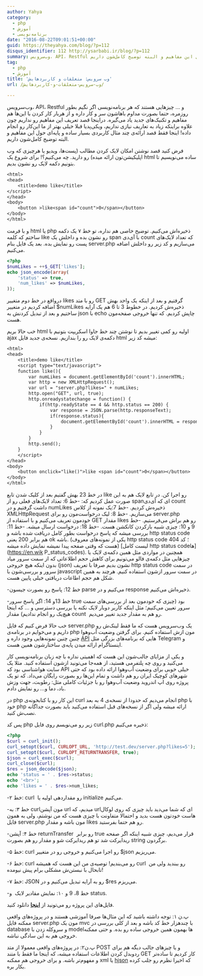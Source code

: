 ```yaml
---
author: Yahya
category:
  - php
  - آموزش
  - برنامه‌نویسی
date: "2016-08-22T09:01:51+00:00"
guid: https://theyahya.com/blog/?p=112
disqus_identifier: 112 http://ysarbabi.ir/blog/?p=112
summary: وب‌سرویس، API، Restful و ... چیزهایی هستند که هر برنامه‌نویسی اگر نگیم بطور روزمره، حتما بصورت مداوم باهاشون سر و کار داره و از هربار کار کردن با این‌ها هم مفاهیم و تکنیک‌های جدید یاد می‌گیره. دراینجا قصد تعریف این مفاهیم رو نداریم چون علاوه براینکه زیاد به تعاریف نیازی نداریم، ویکی‌پدیا قبلا خیلی بهتر از ما این‌کار رو انجام داده! اینجا فقط قصد ارائه‌ی چند مثال کاربردی بسیار ساده و پایه‌ای حول این مفاهیم و البته توضیح کامل‌شون داریم.
tag:
  - php
  - آموزش
title: 'وب سرویس: متعلقات و کاربردهایش'
url: /وب-سرویس-متعلقات-و-کاربردهایش/

---
```

وب‌سرویس، API، Restful و ... چیزهایی هستند که هر برنامه‌نویسی اگر نگیم بطور روزمره، حتما بصورت مداوم باهاشون سر و کار داره و از هربار کار کردن با این‌ها هم مفاهیم و تکنیک‌های جدید یاد می‌گیره. دراینجا قصد تعریف این مفاهیم رو نداریم چون علاوه براینکه زیاد به تعاریف نیازی نداریم، ویکی‌پدیا قبلا خیلی بهتر از ما این‌کار رو انجام داده! اینجا فقط قصد ارائه‌ی چند مثال کاربردی بسیار ساده و پایه‌ای حول این مفاهیم و البته توضیح کامل‌شون داریم.

فرض کنید قصد نوشتن امکان لایک کردن مطالب (پست‌ها، ویدیو یا هرچیزی که وب اپلیکیشن‌تون ارائه میده) رو دارید. چه می‌کنیم؟! برای شروع یک html ساده می‌نویسیم تا بتونیم دکمه لایک رو نشون بدیم.

```default
<html>
<head>
	<title>demo like</title>
</script>
</head>
<body>
	<button >like<span id="count">0</span></button>
</body>
</html>
```

و با فرمت html یا php ذخیره‌اش می‌کنیم. توضیح خاصی هم نداره، تو خط ۷ یک دکمه ساختم که کلمه‌ like رو نشون بده و داخلش یک span با آی‌دی count که تعداد لایک‌های پست رو نمایش بده.
بعد یک فایل بنام server.php می‌سازیم و کد زیر رو داخلش اضافه می‌کنیم.

```php
<?php
$numLikes = ++$_GET['likes'];
echo json_encode(array(
	'status' => true,
	'num_likes' => $numLikes,
));
```

درواقع در خط دوم متغییر likes رو با متد GET گرفتیم و بعد از اینکه یک واحد بهش اضافه کردیم در متغییر $numLikes ذخیره‌ش کردیم. در خطوط 3 تا 6 هم یک آرایه ساختیم و بعد از تبدیل کردنش به json با echo چاپش کردیم. که تنها خروجی صفحه‌مون هست.

خب حالا بریم html اولیه رو کمی تغییر بدیم تا نوشتن چند خط جاوا اسکریپت بتونیم با ajax دکمه‌ی لایک رو را بندازیم. نسخه‌ی جدید فایل html میشه کد زیر:

```default
<html>
<head>
	<title>demo like</title>
	<script type="text/javascript">
	function like(){
		var numLikes = document.getElementById('count').innerHTML;
		var http = new XMLHttpRequest();
		var url = "server.php?likes=" + numLikes;
		http.open("GET", url, true);
		http.onreadystatechange = function() {
		    if(http.readyState == 4 && http.status == 200) {
		        var response = JSON.parse(http.responseText);
		        if(response.status){
		        	document.getElementById('count').innerHTML = response.num_likes;
		        }
		    }
		}
		http.send();
	}
	</script>
</head>
<body>
	<button onclick="like()">like <span id="count">0</span></button>
</body>
</html>

```

در خط 23 بهش گفتیم بعد از کلیک شدن تابع like رو اجرا کن. در تابع لایک هم به این صورت عمل کردیم که:
-خط 6: تعداد لایک‌های فعلی رو از spanای که آی‌دی count داشت گرفتیم و در numLikes ذخیره‌ش کردیم.
-خط 7:‌یک نمونه از کلاس XMLHttpRequest می‌سازیم.
-خط 8: لیک درخواست‌مون رو برای server.php خودمون تعریف می‌کنیم و با استفاده از GET مقدار likes رو هم براش می‌فرستیم.
-خط 9 و 10: چیزی شبیه بازکردن کانکشن هست.
-خط 18: درخواست ارسال میشه.
-خط 11: بررسی میشه که پاسخ درخواست بطور کامل دریافت شده باشه و http status code هم برابر 200 یعنی ok باشه. (یکی از نمونه‌های معروف http status code ؛ کد 404 هست که وقتی صفحه پیدا نمیشه نمایش داده میشه) [لیست کامل http status codeها](https://en.wik P_status_codes). همچنین در مواردی مثل همین دکمه‌ی لایک یا چیزهایی مثل دکمه‌ی فالو می‌تونیم برای کاهش حجم اطلاعاتی که از سمت سرور میاد بدون اینکه هیچ خروجی (json) نشون بدیم صرفا با تعریف http status code در سمت سرور و بررسی‌شون با javascript در سمت سرور ازشون استفاده کنیم. هرچند به همین شکل هم حجم اطاعات دریافتی خیلی پایین هست.

-خط 12: پاسخ رو بصورت جیسون parse می‌کنیم و در response ذخیره‌اش می‌کنیم.

-خط 13و 14: اگر پاسخ‌ سرور true بود (چیزی که خودمون بعد از بررسی‌های سمت سرور تعیین می‌کنیم؛ مثل اینکه کاربر دوبار لایک نکنه یا بررسی دسترسی و ... که اینجا هیچ‌یک رو انجام ندادیم) مقدار count  رو هم به مقدار جدید تغییر می‌دیم.

خب حالا فرض کنیم که فایل server.php یک وب‌سرویس هست که ما فقط لینک‌ش رو داریم و می‌خوایم در برنامه‌ی php مون ازش استفاده کنیم. برای گرفتن وضعیت آب‌وهوا چنین چنین نمونه‌هایی وجود داره و [API](https://en.wikipedia.org/wiki/Application_programming_interface) هایی که برنامه‌های بزرگی مثل Telegram و اینستاگرام ارائه میدن پایه‌ی ساختارشون همین هست.

و یکی از مزایای جالب‌شون این هست که اهمیتی نداره با چه زبان برنامه‌نویسی کار می‌کنید و روی چه پلتفرمی هستید، از همه‌جا می‌تونید ازشون استفاده کنید. مثلا یک سایت هواشناسی بود که API خیلی خوبی برای وضعیت آب‌وهوا ارائه داده بود که حتی شهر‌های کوچیک ایران رو هم داشت و تمام این‌ها رو بصورت رایگان می‌داد. که تو یک پروژه روی اپ اندروید وضعیت آب‌وهوا رو با جزئیات کاملی مثل: رطوبت، جهت وزش باد، دما و... رو نمایش دادم.

در php این کار رو با کتابخونه‌ی curl انجام می‌دیم که حدودا از نسخه‌ی 4 به بعد php با خود php ارائه میشه ولی اگر از نسخه‌های قبل استفاده می‌کنید باید بصورت جداگانه نصب‌ش کنید.

پس کد php زیر رو می‌نویسم روی فایل curl.php ذخیره می‌کنیم:

```php
<?php
$curl = curl_init();
curl_setopt($curl, CURLOPT_URL, 'http://test.dev/server.php?likes=5');
curl_setopt($curl, CURLOPT_RETURNTRANSFER, true);
$json = curl_exec($curl);
curl_close($curl);
$res = json_decode($json);
echo 'status = ' . $res->status;
echo '<br>';
echo 'likes = ' . $res->num_likes;

```

-خط ۲:‌ curl  رو مقداردهی اولیه یا initialize می‌کنیم.

-خط ۳: به curlمون آپشن url میدیم، که urlای که شما می‌دید باید چیزی که روی لوکال هاست خودتون هست بدید و احتمالا متفاونت با چیزی هست که من نوشتم، ولی به همون فایل server.php مون باشه و مقدار likes رو هم حتما بفرستید.

-خط ۴:‌ آپشن returnTransfer  رو برابر true قرار می‌دیم،‌ چیزی شبیه اینکه اگر صفحه ریدایرکت شد تو هم ریدایرکت شو و مقدار رو هم بصورت string برگردون.

-خط ۵: curl رو اجرا می‌کنیم و خروجی رو در متغییر $json می‌ریزیم.

-خط ۶: curl رو می‌بندیم! توصیه‌ی من این هست که همیشه curl  رو ببندید ولی من تابحال با نبستن‌ش مشکلی برام پیش نیومده!

-خط ۷: JSON رو به آرایه تبدیل می‌کنیم و در $res می‌ریزم.

-خط 8، 9 و ۱۰: نمایش مقادیر لایک  و status.

فایل‌های این پروژه رو می‌تونید از [**اینجا**](https://theyahya.com/blog/wp-content/uploads/demo.zip) دانلود کنید.

پ.ن ۱: توجه داشته باشید که این مثال‌ها صرفا آموزشی هستند و در پروژه‌های واقعی ممکنه فایل server.php مون یک mvc با چندهزار خط کد باشه و بعد از کلی بررسی در database و سروکله زدن با modelها بهمون همین خروجی ساده رو بده. و حتی ممکنه خروجی هم به این سادگی نباشه.

پ.ن۲: در پروژه‌های واقعی معمولا از متد POST و یا چیزهای جالب دیگه هم برای ردوبدل کردن اطلاعات استفاده میشه، که اینجا ما فقط با متند GET کار کردیم تا ساده‌تر و مفهوم‌تر باشه. و برای خروجی هم ممکنه xml یا [hjson](https://hjson.org/) که اخیرا نظرم رو جلب کرده بکار بره.

